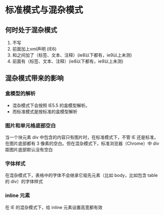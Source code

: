 # 标准模式与混杂模式

## 何时处于混杂模式

1. 不写<!DOCTYPE html>
1. <!DOCTYPE html>前面加上xml声明 <?xml version="1.0" encoding="utf-8"?> (IE6)
1. <!DOCTYPE html>和<?xml version="1.0" encoding="utf-8"?>之间加了（标签、文本、注释）(ie8以下都有，ie9以上未测)
1. <!DOCTYPE html>前面有（标签、文本、注释）(ie8以下都有，ie9以上未测)

## 混杂模式带来的影响

### 盒模型的解析

- 混杂模式下会按照 IE5.5 的盒模型解析。
- 而标准模式是按标准的盒模型解析

### 图片和单元格底部空白

当一个块元素 div 中包含的内容只有图片时，在标准模式下，不管 IE 还是标准，在图片底部都有 3 像素的空白。但在混杂模式下，标准浏览器（Chrome）中 div 距图片底部默认没有空白

### 字体样式

在混杂模式下，表格中的字体不会继承它祖先元素（比如 body，比如包含 table 的 div）的字体样式

### inline 元素

在 IE 的混杂模式下，给 inline 元素设置高宽都有效
